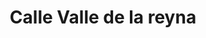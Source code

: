 ---
title: "Calle Valle de la reyna"
url: /parajes-del-valle/calle-valle-de-la-reyna/
shop: confitería
---